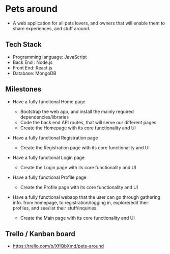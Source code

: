 # Pets around
- A web application for all pets lovers, and owners that will enable them to share experiences, and stuff around. 

## Tech Stack
- Programming language: JavaScript
- Back End : Node.js
- Front End: React.js
- Database: MongoDB

## Milestones
- Have a fully functional Home page
  - Bootstrap the web app, and install the mainly required dependencies/libraries
  - Code the back end API routes, that will serve our different pages
  - Create the Homepage with its core functionality and UI
  
 - Have a fully functional Registration page 
   - Create the Registration page with its core functionality and UI
  
 - Have a fully functional Login page 
   - Create the Login page with its core functionality and UI
  
 - Have a fully functional Profile page 
   - Create the Profile page with its core functionality and UI
 
 - Have a fully functional webapp that the user can go through gathering info. from homepage, to registration/logging in, explore/edit their profiles, and see/list their stuff/inquiries.
    - Create the Main page with its core functionality and UI

## Trello / Kanban board
- https://trello.com/b/XflQbXmd/pets-around
